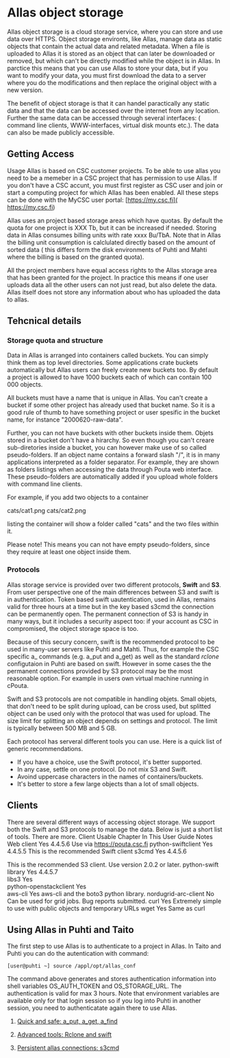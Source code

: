 # Allas object storage

Allas object storage is a cloud storage service, where you can store and use data over HTTPS.
Object storage environts, like Allas, manage data as static objects that contain the actual data and
related metadata. When a file is uploaded to Allas it is stored as an object that can later be downloaded 
or removed, but which can't be directly modified while the object is in Allas. In parctice this means that you
can use Allas to store your data, but if you want to modify your data, you must first download the data to 
a server where you do the modifications and then replace the original object with a new version. 

The benefit of object storage is that it can handel paractically any static data and that the data
can be accessed over the internet from any location. Further the same data can be accessed through several
interfaces: ( command line clients, WWW-interfaces, virtual disk mounts etc.). The data can also be made 
publicly accessible.

## Getting Access

Usage Allas is based on CSC customer projects. To be able to use allas you need to be a memeber in 
a CSC project that has permission to use Allas. If you don't have a CSC accunt, you must first register as CSC user
and join or start a computing project for which Allas has been enabled. All these steps can be done with the
MyCSC user portal: [https://my.csc.fi]( https://my.csc.fi)


Allas uses an project based storage areas which have quotas. By default the quota for one project is XXX Tb, but it can be increased if needed.
Storing data in Allas consumes billing units with rate xxxx Bu/TbA. Note that in Allas the billing unit consumption is calclulated directly based on the amount of sorted data ( this differs form the disk environments of Puhti and Mahti where the billing is based on the granted quota).


All the project members have equal access rights to the Allas storage area that has been granted for the project. In practice this means if one user uploads data all the other users can not just read, but also delete the data. Allas itself does not store any information about who has uploaded the data to allas.

## Tehcnical details
 
### Storage quota and structure 
Data in Allas is arranged into containers called buckets. You can simply think them as top level directories. Some applications crate buckets automatically but Allas users can freely create new buckets too. By default a project is allowed to have 1000 buckets each of which can contain 100 000 objects.

All buckets must have a name that is unique in Allas. You can't create a bucket if some other project has already used that bucket name. So it is a good rule of thumb to have something project or user spesific in the bucket name, for instance "2000620-raw-data".

Further, you can not have buckets with other buckets inside them. Objets stored in a bucket don't have a hirarchy. So even though you can't creare sub-diretories inside a bucket, you can however make use of so called pseudo-folders.
If an object name contains a forward slash "/", it is in many applications interpreted as a folder separator. For example, they are shown as folders listings when accessing the data through Pouta web interface. These pseudo-folders are automatically added if you upload whole folders with command line clients.

For example, if you add two objects to a container

cats/cat1.png
cats/cat2.png

listing the container will show a folder called "cats" and the two files within it.

Please note! This means you can not have empty pseudo-folders, since they require at least one object inside them.
 

### Protocols

Allas storage service is provided over two different protocols, <b>Swift</b> and <b>S3</b>. From user perspective one of the main differences between S3 and swift is in authentication. Token based swift uautentication, used in Allas, remains valid for three hours at a time but in the key based s3cmd the connection can be permanently open. The permanent connection of S3 is handy in many ways, but it includes a security aspect too: if your account as CSC in compromised, the object storage space is too.

Because of this secury concern, swift is the recommended protocol to be used in many-user servers like Puhti and Mahti. Thus, for example the CSC specific a_ commands (e.g. a_put and a_get) as well as the standard <i>rclone</i> configutaion in Puhti are based on swift.  However in some cases the the permanent connections provided by S3 protocol may be the most reasonable option. For example in users own virtual machine running in cPouta.

Swift and S3 protocols are not compatible in handling objets. Small objets, that don't need to be split during upload, can be cross used, but splitted object can be used only with the protocol that was used for upload. The size limit for splitting an object depends on settings and protocol. The limit is typically between 500 MB and 5 GB. 

Each protocol has serveral different tools you can use. Here is a quick list of generic recommendations.

*   If you have a choice, use the Swift protocol, it's better supported.
*   In any case, settle on one protocol. Do not mix S3 and Swift.
*   Avoind uppercase characters in the names of containers/buckets.
*   It's better to store a few large objects than a lot of small objects.



## Clients

There are several different ways of accessing object storage. We support both the Swift and S3 protocols to manage the data. Below is just a short list of tools. There are more.
Client 	Usable 	Chapter In This User Guide 	Notes
Web client 	Yes 	4.4.5.6 	Use via https://pouta.csc.fi
python-swiftclient 	Yes 	4.4.5.5 	This is the recommended Swift client
s3cmd 	Yes 	4.4.5.6 	

This is the recommended S3 client. Use version 2.0.2 or later.
python-swift library 	Yes 	4.4.5.7 	 
libs3 	Yes 	  	 
python-openstackclient 	Yes 	  	 
aws-cli 	Yes 	  	aws-cli and the boto3 python library.
nordugrid-arc-client 	No 	  	Can be used for grid jobs. Bug reports submitted.
curl 	Yes 	  	Extremely simple to use with public objects and temporary URLs
wget 	Yes 	  	Same as curl


## Using Allas in Puhti and Taito

The first step to use Allas is to authenticate to a project in Allas. In Taito and Puhti you can do the autentication with command:

    [user@puhti ~] source /appl/opt/allas_conf

The command above generates and stores authentication information into shell variables OS_AUTH_TOKEN and OS_STORAGE_URL. The authentication is valid for max 3 hours. Note that environment variables are available only for that login session so if you log into Puhti in another session, you need to authenticatate again there to use Allas.


 1.  [Quick and safe: a_put, a_get, a_find](./a_commands.md)

 2.  [Advanced tools: Rclone and swift](./rclone.md)

 3.  [Persistent allas connections: s3cmd](./s3cmd.md)
